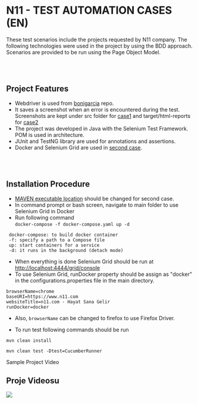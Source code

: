  # N11 - TEST AUTOMATION CASES (EN)

These test scenarios include the projects requested by N11 company. The following technologies were used in the project by using the BDD approach. Scenarios are provided to be run using the Page Object Model. 

</br></br>

## Project Features </br>

* Webdriver is used from [bonigarcia](https://github.com/bonigarcia/webdrivermanager) repo.
* It saves a screenshot when an error is encountered during the test. Screenshots are kept under src folder for [case1](https://github.com/ozgunbos/n11Cases/tree/main/case1) and target/html-reports for [case2](https://github.com/ozgunbos/n11Cases/tree/main/case2) 
* The project was developed in Java with the Selenium Test Framework. POM is used in architecture.
* JUnit and TestNG library are used for annotations and assertions.
* Docker and Selenium Grid are used in [second case](https://github.com/ozgunbos/n11Cases/tree/main/case2).

</br></br>

## Installation Procedure </br>

* [MAVEN executable location](https://github.com/ozgunbos/n11Cases/blob/main/case2/pom.xml#L72) should be changed for second case.
* In command prompt or bash screen, navigate to main folder to use Selenium Grid in Docker 
* Run following command  
``` docker-compose -f docker-compose.yaml up -d ```
```
 docker-compose: to build docker container
 -f: specify a path to a Compose file 
 up: start containers for a service
 -d: it runs in the background (detach mode)
```

* When everything is done Selenium Grid should be run at [http://localhost:4444/grid/console](http://localhost:4444/grid/console)
* To use Selenium Grid, runDocker property should be assign as "docker" in the configurations.properties file in the main directory.

``` 
browserName=chrome
baseURI=https://www.n11.com
websiteTitle=n11.com - Hayat Sana Gelir
runDocker=docker

```
* Also, ```browserName``` can be changed to firefox to use Firefox Driver.

* To run test following commands should be run

``` mvn clean install ```

``` mvn clean test -Dtest=CucumberRunner ```

Sample Project Video

## Proje Videosu  </br> 

![](https://github.com/ozgunbos/n11Cases/blob/main/Ornek.gif)
